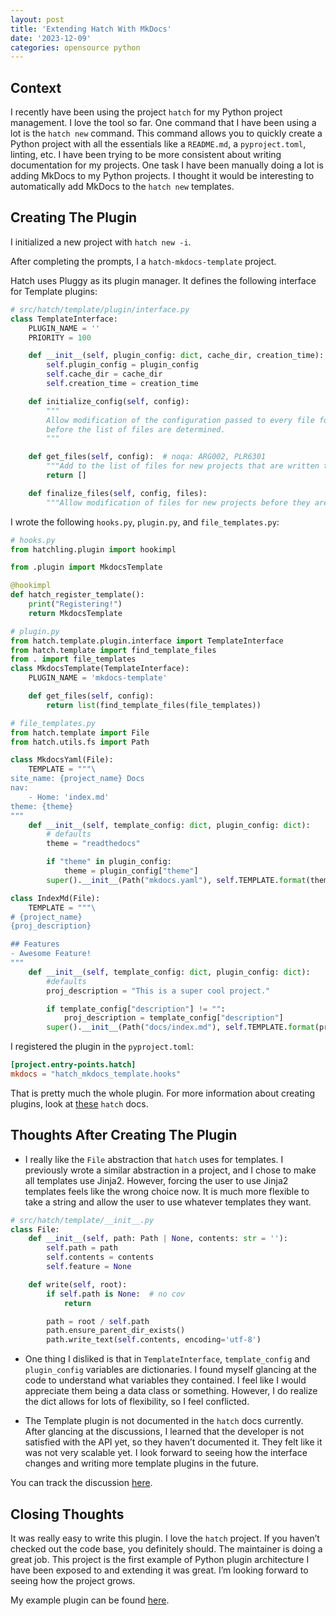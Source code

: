 ```yaml
---                                                                                                                                         
layout: post                                                                                                                                
title: 'Extending Hatch With MkDocs'                                                                                            
date: '2023-12-09'                                                                                                                          
categories: opensource python                                                                                                                     
---   
```


## Context 

I recently have been using the project `hatch` for my Python project management. 
I love the tool so far. One command that I have been using a lot is the `hatch new` command. 
This command allows you to quickly create a Python project with all the essentials like a `README.md`, 
a `pyproject.toml`, linting, etc. 
I have been trying to be more consistent about writing documentation for my projects. 
One task I have been manually doing a lot is adding MkDocs to my Python projects. 
I thought it would be interesting to automatically add MkDocs to the `hatch new` templates. 

## Creating The Plugin 

I initialized a new project with `hatch new -i`. 

After completing the prompts, I a `hatch-mkdocs-template` project. 

Hatch uses Pluggy as its plugin manager. It defines the following interface for Template plugins:


```python
# src/hatch/template/plugin/interface.py
class TemplateInterface:
    PLUGIN_NAME = ''
    PRIORITY = 100

    def __init__(self, plugin_config: dict, cache_dir, creation_time):
        self.plugin_config = plugin_config
        self.cache_dir = cache_dir
        self.creation_time = creation_time

    def initialize_config(self, config):
        """
        Allow modification of the configuration passed to every file for new projects
        before the list of files are determined.
        """

    def get_files(self, config):  # noqa: ARG002, PLR6301
        """Add to the list of files for new projects that are written to the file system."""
        return []

    def finalize_files(self, config, files):
        """Allow modification of files for new projects before they are written to the file system."""
```


I wrote the following `hooks.py`, `plugin.py`, and `file_templates.py`:

```python
# hooks.py
from hatchling.plugin import hookimpl

from .plugin import MkdocsTemplate

@hookimpl
def hatch_register_template():
    print("Registering!")
    return MkdocsTemplate
```

```python
# plugin.py
from hatch.template.plugin.interface import TemplateInterface
from hatch.template import find_template_files
from . import file_templates
class MkdocsTemplate(TemplateInterface):
    PLUGIN_NAME = 'mkdocs-template'

    def get_files(self, config):
        return list(find_template_files(file_templates))
```

```python
# file_templates.py
from hatch.template import File
from hatch.utils.fs import Path

class MkdocsYaml(File):
    TEMPLATE = """\
site_name: {project_name} Docs
nav:
    - Home: 'index.md'
theme: {theme}
"""
    def __init__(self, template_config: dict, plugin_config: dict):
        # defaults 
        theme = "readthedocs"

        if "theme" in plugin_config:
            theme = plugin_config["theme"]
        super().__init__(Path("mkdocs.yaml"), self.TEMPLATE.format(theme=theme,**template_config))

class IndexMd(File):
    TEMPLATE = """\
# {project_name}
{proj_description}

## Features 
- Awesome Feature!
"""
    def __init__(self, template_config: dict, plugin_config: dict):
        #defaults 
        proj_description = "This is a super cool project."

        if template_config["description"] != "":
            proj_description = template_config["description"]
        super().__init__(Path("docs/index.md"), self.TEMPLATE.format(proj_description=proj_description,**template_config))
```

I registered the plugin in the `pyproject.toml`: 


```toml
[project.entry-points.hatch]
mkdocs = "hatch_mkdocs_template.hooks"
```

That is pretty much the whole plugin. For more information about creating plugins, look at 
[these](https://hatch.pypa.io/latest/plugins/about/)  `hatch` docs. 


## Thoughts After Creating The Plugin
* I really like the `File` abstraction that `hatch` uses for templates. 
I previously wrote a similar abstraction in a project, 
and I chose to make all templates use Jinja2. However, forcing the user to use Jinja2 templates feels like the wrong choice now. 
It is much more flexible to take a string and allow the user to use whatever templates they want. 


```python
# src/hatch/template/__init__.py
class File:
    def __init__(self, path: Path | None, contents: str = ''):
        self.path = path
        self.contents = contents
        self.feature = None

    def write(self, root):
        if self.path is None:  # no cov
            return

        path = root / self.path
        path.ensure_parent_dir_exists()
        path.write_text(self.contents, encoding='utf-8')
```

* One thing I disliked is that in `TemplateInterface`, `template_config` and `plugin_config` variables are dictionaries. 
I found myself glancing at the code to understand what variables they contained. 
I feel like I would appreciate them being a data class or something. 
However, I do realize the dict allows for lots of flexibility, so I feel conflicted. 

* The Template plugin is not documented in the `hatch` docs currently. 
After glancing at the discussions, I learned that the developer is not satisfied with the API yet, so they haven’t documented it. 
They felt like it was not very scalable yet. 
I look forward to seeing how the interface changes and writing more template plugins in the future. 

You can track the discussion [here](https://github.com/pypa/hatch/discussions/143#discussioncomment-7796761).

## Closing Thoughts

It was really easy to write this plugin. 
I love the `hatch` project. 
If you haven’t checked out the code base, you definitely should. 
The maintainer is doing a great job. 
This project is the first example of Python plugin architecture I have been exposed to and extending it was great. 
I’m looking forward to seeing how the project grows.

My example plugin can be found [here](https://github.com/rod7760/hatch-mkdocs-template/tree/master).
